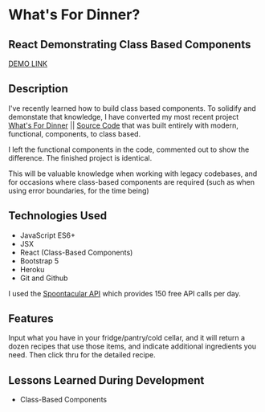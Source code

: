 # What's For Dinner?

## React Demonstrating Class Based Components

[DEMO LINK](https://moonlit-tiramisu-189bb2.netlify.app/)

## Description

I've recently learned how to build class based components. To solidify and demonstate that knowledge, I have converted my most recent project [What's For Dinner](https://effulgent-bunny-bbabbb.netlify.app/) || [Source Code](https://github.com/TallSoup/Whats-For-Dinner) that was built entirely with modern, functional, components, to class based.

I left the functional components in the code, commented out to show the difference. The finished project is identical.

This will be valuable knowledge when working with legacy codebases, and for occasions where class-based components are required (such as when using error boundaries, for the time being)

## Technologies Used

- JavaScript ES6+
- JSX
- React (Class-Based Components)
- Bootstrap 5
- Heroku
- Git and Github

I used the [Spoontacular API](https://spoonacular.com/) which provides 150 free API calls per day.

## Features

Input what you have in your fridge/pantry/cold cellar, and it will return a dozen recipes that use those items, and indicate additional ingredients you need. Then click thru for the detailed recipe.

## Lessons Learned During Development

- Class-Based Components
